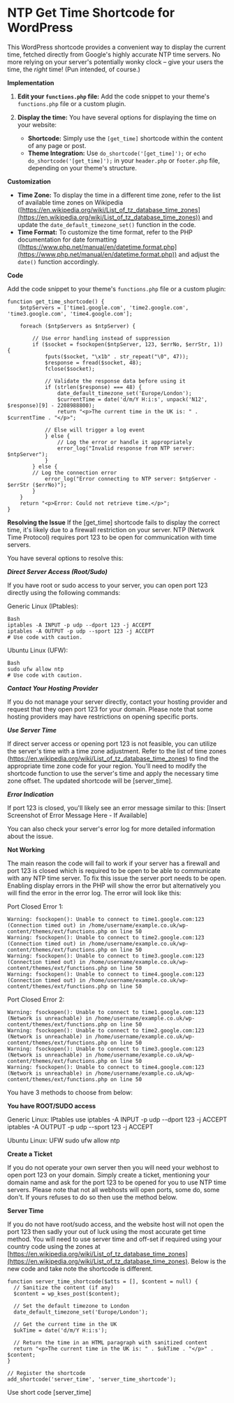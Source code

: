 # NTP Get Time Shortcode for WordPress

This WordPress shortcode provides a convenient way to display the current time, fetched directly from Google's highly accurate NTP time servers.  No more relying on your server's potentially wonky clock – give your users the time, the *right* time! (Pun intended, of course.)

**Implementation**

1.  **Edit your `functions.php` file:** Add the code snippet to your theme's `functions.php` file or a custom plugin.

2.  **Display the time:**  You have several options for displaying the time on your website:

    *   **Shortcode:** Simply use the `[get_time]` shortcode within the content of any page or post.
    *   **Theme Integration:**  Use `do_shortcode('[get_time]');` or `echo do_shortcode('[get_time]');` in your `header.php` or `footer.php` file, depending on your theme's structure.

**Customization**

*   **Time Zone:** To display the time in a different time zone, refer to the list of available time zones on Wikipedia ([https://en.wikipedia.org/wiki/List_of_tz_database_time_zones](https://en.wikipedia.org/wiki/List_of_tz_database_time_zones)) and update the `date_default_timezone_set()` function in the code.
*   **Time Format:**  To customize the time format, refer to the PHP documentation for date formatting ([https://www.php.net/manual/en/datetime.format.php](https://www.php.net/manual/en/datetime.format.php)) and adjust the `date()` function accordingly.

**Code**

Add the code snippet to your theme's `functions.php` file or a custom plugin:

	function get_time_shortcode() {
		$ntpServers = ['time1.google.com', 'time2.google.com', 'time3.google.com', 'time4.google.com'];

		foreach ($ntpServers as $ntpServer) {
			
			// Use error handling instead of suppression
			if ($socket = fsockopen($ntpServer, 123, $errNo, $errStr, 1)) { 
				fputs($socket, "\x1b" . str_repeat("\0", 47));
				$response = fread($socket, 48);
				fclose($socket);

				// Validate the response data before using it
				if (strlen($response) === 48) { 
					date_default_timezone_set('Europe/London');
					$currentTime = date('d/m/Y H:i:s', unpack('N12', $response)[9] - 2208988800);
					return "<p>The current time in the UK is: " . $currentTime . "</p>";

				// Else will trigger a log event	
				} else {
		        	// Log the error or handle it appropriately
		        	error_log("Invalid response from NTP server: $ntpServer"); 
		      	}
		    } else {
			// Log the connection error
				error_log("Error connecting to NTP server: $ntpServer - $errStr ($errNo)"); 
			}
		}
		return "<p>Error: Could not retrieve time.</p>"; 
	}


**Resolving the Issue**
If the [get_time] shortcode fails to display the correct time, it's likely due to a firewall restriction on your server.  NTP (Network Time Protocol) requires port 123 to be open for communication with time servers.

You have several options to resolve this:

***Direct Server Access (Root/Sudo)***

If you have root or sudo access to your server, you can open port 123 directly using the following commands:

Generic Linux (IPtables):

	Bash
	iptables -A INPUT -p udp --dport 123 -j ACCEPT
	iptables -A OUTPUT -p udp --sport 123 -j ACCEPT
	# Use code with caution.

Ubuntu Linux (UFW):

	Bash
	sudo ufw allow ntp 
	# Use code with caution.

***Contact Your Hosting Provider***

If you do not manage your server directly, contact your hosting provider and request that they open port 123 for your domain.  Please note that some hosting providers may have restrictions on opening specific ports.

***Use Server Time***

If direct server access or opening port 123 is not feasible, you can utilize the server's time with a time zone adjustment.  Refer to the list of time zones (https://en.wikipedia.org/wiki/List_of_tz_database_time_zones) to find the appropriate time zone code for your region.  You'll need to modify the shortcode function to use the server's time and apply the necessary time zone offset.  The updated shortcode will be [server_time].   

***Error Indication***

If port 123 is closed, you'll likely see an error message similar to this:  [Insert Screenshot of Error Message Here - If Available]

You can also check your server's error log for more detailed information about the issue.



**Not Working**

The main reason the code will fail to work if your server has a firewall and port 123 is closed which is required to be open to be able to communicate with any NTP time server. To fix this issue the server port needs to be open. Enabling display errors in the PHP will show the error but alternatively you will find the error in the error log. The error will look like this:

Port Closed Error 1:

	Warning: fsockopen(): Unable to connect to time1.google.com:123 (Connection timed out) in /home/username/example.co.uk/wp-content/themes/ext/functions.php on line 50
	Warning: fsockopen(): Unable to connect to time2.google.com:123 (Connection timed out) in /home/username/example.co.uk/wp-content/themes/ext/functions.php on line 50
	Warning: fsockopen(): Unable to connect to time3.google.com:123 (Connection timed out) in /home/username/example.co.uk/wp-content/themes/ext/functions.php on line 50
	Warning: fsockopen(): Unable to connect to time4.google.com:123 (Connection timed out) in /home/username/example.co.uk/wp-content/themes/ext/functions.php on line 50

Port Closed Error 2:

	Warning: fsockopen(): Unable to connect to time1.google.com:123 (Network is unreachable) in /home/username/example.co.uk/wp-content/themes/ext/functions.php on line 50
	Warning: fsockopen(): Unable to connect to time2.google.com:123 (Network is unreachable) in /home/username/example.co.uk/wp-content/themes/ext/functions.php on line 50
	Warning: fsockopen(): Unable to connect to time3.google.com:123 (Network is unreachable) in /home/username/example.co.uk/wp-content/themes/ext/functions.php on line 50
	Warning: fsockopen(): Unable to connect to time4.google.com:123 (Network is unreachable) in /home/username/example.co.uk/wp-content/themes/ext/functions.php on line 50


You have 3 methods to choose from below:

**You have ROOT/SUDO access**

Generic Linux: IPtables use 
	iptables -A INPUT -p udp --dport 123 -j ACCEPT
	iptables -A OUTPUT -p udp --sport 123 -j ACCEPT

Ubuntu Linux: UFW
	sudo ufw allow ntp 

**Create a Ticket**

If you do not operate your own server then you will need your webhost to open port 123 on your domain. Simply create a ticket, mentioning your domain name and ask for the port 123 to be opened for you to use NTP time servers. Please note that not all webhosts will open ports, some do, some don't. If yours refuses to do so then use the method below.

**Server Time**

If you do not have root/sudo access, and the website host will not open the port 123 then sadly your out of luck using the most accurate get time method. You will need to use server time and off-set if required using your country code using the zones at [https://en.wikipedia.org/wiki/List_of_tz_database_time_zones](https://en.wikipedia.org/wiki/List_of_tz_database_time_zones). Below is the new code and take note the shortcode is different. 

	function server_time_shortcode($atts = [], $content = null) {
	  // Sanitize the content (if any)
	  $content = wp_kses_post($content); 
	
	  // Set the default timezone to London
	  date_default_timezone_set('Europe/London');
	
	  // Get the current time in the UK
	  $ukTime = date('d/m/Y H:i:s');
	
	  // Return the time in an HTML paragraph with sanitized content
	  return "<p>The current time in the UK is: " . $ukTime . "</p>" . $content;
	}
	
	// Register the shortcode
	add_shortcode('server_time', 'server_time_shortcode'); 

 Use short code [server_time]


